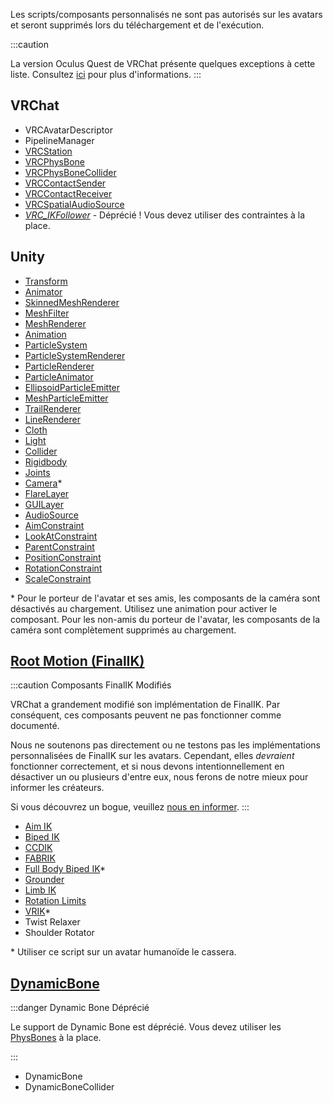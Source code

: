 

Les scripts/composants personnalisés ne sont pas autorisés sur les avatars et seront supprimés lors du téléchargement et de l'exécution.

:::caution

La version Oculus Quest de VRChat présente quelques exceptions à cette liste. Consultez [ici](/platforms/android/quest-content-limitations#components) pour plus d'informations.
:::
## VRChat

- VRCAvatarDescriptor
- PipelineManager
- [VRCStation](/worlds/components/vrc_station)
- [VRCPhysBone](/avatars/avatar-dynamics/physbones#vrcphysbone)
- [VRCPhysBoneCollider](/avatars/avatar-dynamics/physbones#vrcphysbonecollider)
- [VRCContactSender](/avatars/avatar-dynamics/contacts#vrccontactsender)
- [VRCContactReceiver](/avatars/avatar-dynamics/contacts#VRCContactReceiver)
- [VRCSpatialAudioSource](/worlds/components/vrc_spatialaudiosource#spatial-audio-on-avatars)
- [*VRC_IKFollower*](https://docs.vrchat.com/docs/vrc_ikfollower) - Déprécié ! Vous devez utiliser des contraintes à la place.

## Unity

- [Transform](https://docs.unity3d.com/Documentation/Manual/class-Transform.html)
- [Animator](https://docs.unity3d.com/Documentation/Manual/class-Animator.html)
- [SkinnedMeshRenderer](https://docs.unity3d.com/Documentation/Manual/class-SkinnedMeshRenderer.html)
- [MeshFilter](https://docs.unity3d.com/Documentation/Manual/class-MeshFilter.html)
- [MeshRenderer](https://docs.unity3d.com/Documentation/Manual/class-MeshRenderer.html)
- [Animation](https://docs.unity3d.com/Documentation/Manual/class-Animation.html)
- [ParticleSystem](https://docs.unity3d.com/Documentation/Manual/class-ParticleSystem.html)
- [ParticleSystemRenderer](https://docs.unity3d.com/Documentation/Manual/PartSysRendererModule.html)
- [ParticleRenderer](https://docs.unity3d.com/Documentation/Manual/class-ParticleRenderer.html)
- [ParticleAnimator](https://docs.unity3d.com/Documentation/Manual/class-ParticleAnimator.html)
- [EllipsoidParticleEmitter](https://docs.unity3d.com/Documentation/Manual/class-EllipsoidParticleEmitter.html)
- [MeshParticleEmitter](https://docs.unity3d.com/Documentation/Manual/class-MeshParticleEmitter.html)
- [TrailRenderer](https://docs.unity3d.com/Documentation/Manual/class-TrailRenderer.html)
- [LineRenderer](https://docs.unity3d.com/Documentation/Manual/class-LineRenderer.html)
- [Cloth](https://docs.unity3d.com/Documentation/Manual/class-Cloth.html)
- [Light](https://docs.unity3d.com/Documentation/Manual/class-Light.html)
- [Collider](https://docs.unity3d.com/Documentation/Manual/CollidersOverview.html)
- [Rigidbody](https://docs.unity3d.com/Documentation/Manual/class-Rigidbody.html)
- [Joints](https://docs.unity3d.com/Documentation/Manual/Joints.html)
- [Camera](https://docs.unity3d.com/Documentation/Manual/class-Camera.html)\*
- [FlareLayer](https://docs.unity3d.com/Documentation/Manual/class-FlareLayer.html)
- [GUILayer](https://docs.unity3d.com/Documentation/Manual/class-GUILayer.html)
- [AudioSource](https://docs.unity3d.com/Documentation/Manual/class-AudioSource.html)
- [AimConstraint](https://docs.unity3d.com/2019.4/Documentation/Manual/class-AimConstraint.html)
- [LookAtConstraint](https://docs.unity3d.com/2019.4/Documentation/Manual/class-LookAtConstraint.html)
- [ParentConstraint](https://docs.unity3d.com/2019.4/Documentation/Manual/class-ParentConstraint.html)
- [PositionConstraint](https://docs.unity3d.com/2019.4/Documentation/Manual/class-PositionConstraint.html)
- [RotationConstraint](https://docs.unity3d.com/2019.4/Documentation/Manual/class-RotationConstraint.html)
- [ScaleConstraint](https://docs.unity3d.com/2019.4/Documentation/Manual/class-ScaleConstraint.html)

\* Pour le porteur de l'avatar et ses amis, les composants de la caméra sont désactivés au chargement. Utilisez une animation pour activer le composant. Pour les non-amis du porteur de l'avatar, les composants de la caméra sont complètement supprimés au chargement.

## [Root Motion (FinalIK)](http://www.root-motion.com/finalikdox/html/index.html)
:::caution Composants FinalIK Modifiés

VRChat a grandement modifié son implémentation de FinalIK. Par conséquent, ces composants peuvent ne pas fonctionner comme documenté.

Nous ne soutenons pas directement ou ne testons pas les implémentations personnalisées de FinalIK sur les avatars. Cependant, elles *devraient* fonctionner correctement, et si nous devons intentionnellement en désactiver un ou plusieurs d'entre eux, nous ferons de notre mieux pour informer les créateurs. 

Si vous découvrez un bogue, veuillez [nous en informer](https://feedback.vrchat.com).
:::
- [Aim IK](http://www.root-motion.com/finalikdox/html/page1.html)
- [Biped IK](http://www.root-motion.com/finalikdox/html/page4.html)
- [CCDIK](http://www.root-motion.com/finalikdox/html/page5.html)
- [FABRIK](http://www.root-motion.com/finalikdox/html/page6.html)
- [Full Body Biped IK](http://www.root-motion.com/finalikdox/html/page8.html)\*
- [Grounder](http://www.root-motion.com/finalikdox/html/page9.html)
- [Limb IK](http://www.root-motion.com/finalikdox/html/page12.html)
- [Rotation Limits](http://www.root-motion.com/finalikdox/html/page14.html)
- [VRIK](http://www.root-motion.com/finalikdox/html/page16.html)\*
- Twist Relaxer
- Shoulder Rotator

\* Utiliser ce script sur un avatar humanoïde le cassera.

## [DynamicBone](https://assetstore.unity.com/packages/tools/animation/dynamic-bone-16743)
:::danger Dynamic Bone Déprécié

Le support de Dynamic Bone est déprécié. Vous devez utiliser les [PhysBones](/avatars/avatar-dynamics/physbones) à la place.

:::

- DynamicBone
- DynamicBoneCollider